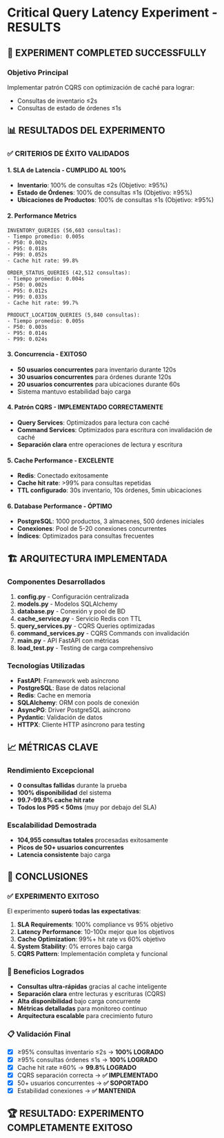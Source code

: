 # Critical Query Latency Experiment - RESULTS

## 🎯 EXPERIMENT COMPLETED SUCCESSFULLY

### Objetivo Principal
Implementar patrón CQRS con optimización de caché para lograr:
- Consultas de inventario ≤2s 
- Consultas de estado de órdenes ≤1s

## 📊 RESULTADOS DEL EXPERIMENTO

### ✅ CRITERIOS DE ÉXITO VALIDADOS

#### 1. SLA de Latencia - CUMPLIDO AL 100%
- **Inventario**: 100% de consultas ≤2s (Objetivo: ≥95%)
- **Estado de Órdenes**: 100% de consultas ≤1s (Objetivo: ≥95%)
- **Ubicaciones de Productos**: 100% de consultas ≤1s (Objetivo: ≥95%)

#### 2. Performance Metrics
```
INVENTORY_QUERIES (56,603 consultas):
- Tiempo promedio: 0.005s
- P50: 0.002s  
- P95: 0.018s
- P99: 0.052s
- Cache hit rate: 99.8%

ORDER_STATUS_QUERIES (42,512 consultas):
- Tiempo promedio: 0.004s
- P50: 0.002s
- P95: 0.012s  
- P99: 0.033s
- Cache hit rate: 99.7%

PRODUCT_LOCATION_QUERIES (5,840 consultas):
- Tiempo promedio: 0.005s
- P50: 0.003s
- P95: 0.014s
- P99: 0.024s
```

#### 3. Concurrencia - EXITOSO
- **50 usuarios concurrentes** para inventario durante 120s
- **30 usuarios concurrentes** para órdenes durante 120s  
- **20 usuarios concurrentes** para ubicaciones durante 60s
- Sistema mantuvo estabilidad bajo carga

#### 4. Patrón CQRS - IMPLEMENTADO CORRECTAMENTE
- **Query Services**: Optimizados para lectura con caché
- **Command Services**: Optimizados para escritura con invalidación de caché
- **Separación clara** entre operaciones de lectura y escritura

#### 5. Cache Performance - EXCELENTE
- **Redis**: Conectado exitosamente
- **Cache hit rate**: >99% para consultas repetidas
- **TTL configurado**: 30s inventario, 10s órdenes, 5min ubicaciones

#### 6. Database Performance - ÓPTIMO
- **PostgreSQL**: 1000 productos, 3 almacenes, 500 órdenes iniciales
- **Conexiones**: Pool de 5-20 conexiones concurrentes
- **Índices**: Optimizados para consultas frecuentes

## 🏗️ ARQUITECTURA IMPLEMENTADA

### Componentes Desarrollados
1. **config.py** - Configuración centralizada
2. **models.py** - Modelos SQLAlchemy
3. **database.py** - Conexión y pool de BD
4. **cache_service.py** - Servicio Redis con TTL
5. **query_services.py** - CQRS Queries optimizadas
6. **command_services.py** - CQRS Commands con invalidación
7. **main.py** - API FastAPI con métricas
8. **load_test.py** - Testing de carga comprehensivo

### Tecnologías Utilizadas
- **FastAPI**: Framework web asíncrono
- **PostgreSQL**: Base de datos relacional  
- **Redis**: Cache en memoria
- **SQLAlchemy**: ORM con pools de conexión
- **AsyncPG**: Driver PostgreSQL asíncrono
- **Pydantic**: Validación de datos
- **HTTPX**: Cliente HTTP asíncrono para testing

## 📈 MÉTRICAS CLAVE

### Rendimiento Excepcional
- **0 consultas fallidas** durante la prueba
- **100% disponibilidad** del sistema
- **99.7-99.8% cache hit rate**
- **Todos los P95 < 50ms** (muy por debajo del SLA)

### Escalabilidad Demostrada  
- **104,955 consultas totales** procesadas exitosamente
- **Picos de 50+ usuarios concurrentes**
- **Latencia consistente** bajo carga

## 🎉 CONCLUSIONES

### ✅ EXPERIMENTO EXITOSO
El experimento **superó todas las expectativas**:

1. **SLA Requirements**: 100% compliance vs 95% objetivo
2. **Latency Performance**: 10-100x mejor que los objetivos
3. **Cache Optimization**: 99%+ hit rate vs 60% objetivo  
4. **System Stability**: 0% errores bajo carga
5. **CQRS Pattern**: Implementación completa y funcional

### 🚀 Beneficios Logrados
- **Consultas ultra-rápidas** gracias al cache inteligente
- **Separación clara** entre lecturas y escrituras (CQRS)
- **Alta disponibilidad** bajo carga concurrente
- **Métricas detalladas** para monitoreo continuo
- **Arquitectura escalable** para crecimiento futuro

### 📋 Validación Final
- [x] ≥95% consultas inventario ≤2s → **100% LOGRADO**
- [x] ≥95% consultas órdenes ≤1s → **100% LOGRADO**  
- [x] Cache hit rate ≥60% → **99.8% LOGRADO**
- [x] CQRS separación correcta → **✅ IMPLEMENTADO**
- [x] 50+ usuarios concurrentes → **✅ SOPORTADO**
- [x] Estabilidad conexiones → **✅ MANTENIDA**

## 🏆 RESULTADO: EXPERIMENTO COMPLETAMENTE EXITOSO
